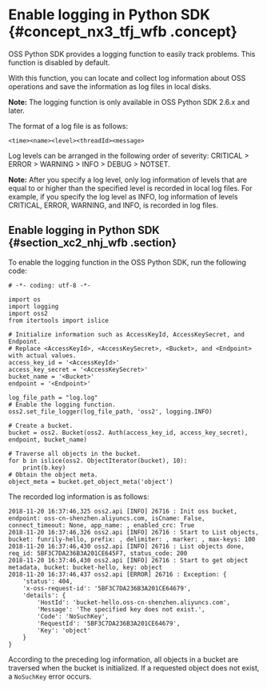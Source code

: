 # Enable logging in Python SDK {#concept_nx3_tfj_wfb .concept}

OSS Python SDK provides a logging function to easily track problems. This function is disabled by default.

With this function, you can locate and collect log information about OSS operations and save the information as log files in local disks.

**Note:** The logging function is only available in OSS Python SDK 2.6.x and later.

The format of a log file is as follows:

```
<time><name><level><threadId><message>
```

Log levels can be arranged in the following order of severity: CRITICAL \> ERROR \> WARNING \> INFO \> DEBUG \> NOTSET.

**Note:** After you specify a log level, only log information of levels that are equal to or higher than the specified level is recorded in local log files. For example, if you specify the log level as INFO, log information of levels CRITICAL, ERROR, WARNING, and INFO, is recorded in log files.

## Enable logging in Python SDK {#section_xc2_nhj_wfb .section}

To enable the logging function in the OSS Python SDK, run the following code:

```
# -*- coding: utf-8 -*-

import os
import logging
import oss2
from itertools import islice

# Initialize information such as AccessKeyId, AccessKeySecret, and Endpoint.
# Replace <AccessKeyId>, <AccessKeySecret>, <Bucket>, and <Endpoint> with actual values.
access_key_id = '<AccessKeyId>'
access_key_secret = '<AccessKeySecret>'
bucket_name = '<Bucket>'
endpoint = '<Endpoint>'

log_file_path = "log.log"
# Enable the logging function.
oss2.set_file_logger(log_file_path, 'oss2', logging.INFO)

# Create a bucket.
bucket = oss2. Bucket(oss2. Auth(access_key_id, access_key_secret), endpoint, bucket_name)

# Traverse all objects in the bucket.
for b in islice(oss2. ObjectIterator(bucket), 10):
    print(b.key)
# Obtain the object meta.
object_meta = bucket.get_object_meta('object')
```

The recorded log information is as follows:

```
2018-11-20 16:37:46,325 oss2.api [INFO] 26716 : Init oss bucket, endpoint: oss-cn-shenzhen.aliyuncs.com, isCname: False, connect_timeout: None, app_name: , enabled_crc: True
2018-11-20 16:37:46,326 oss2.api [INFO] 26716 : Start to List objects, bucket: funrily-hello, prefix: , delimiter: , marker: , max-keys: 100
2018-11-20 16:37:46,430 oss2.api [INFO] 26716 : List objects done, req_id: 5BF3C7DA236B3A201CE645F7, status_code: 200
2018-11-20 16:37:46,430 oss2.api [INFO] 26716 : Start to get object metadata, bucket: bucket-hello, key: object
2018-11-20 16:37:46,437 oss2.api [ERROR] 26716 : Exception: {
    'status': 404, 
    'x-oss-request-id': '5BF3C7DA236B3A201CE64679', 
    'details': {
    	'HostId': 'bucket-hello.oss-cn-shenzhen.aliyuncs.com', 
        'Message': 'The specified key does not exist.', 
        'Code': 'NoSuchKey', 
        'RequestId': '5BF3C7DA236B3A201CE64679', 
        'Key': 'object'
    }
}
```

According to the preceding log information, all objects in a bucket are traversed when the bucket is initialized. If a requested object does not exist, a `NoSuchKey` error occurs.

